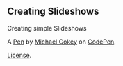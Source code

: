Creating Slideshows
-------------------
Creating simple Slideshows

A [Pen](https://codepen.io/gokemon/pen/VzbvbE) by [Michael Gokey](http://codepen.io/gokemon) on [CodePen](http://codepen.io/).

[License](https://codepen.io/gokemon/pen/VzbvbE/license).